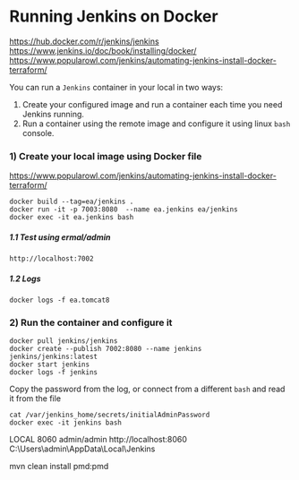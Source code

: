 Running Jenkins on Docker
============
https://hub.docker.com/r/jenkins/jenkins
https://www.jenkins.io/doc/book/installing/docker/
https://www.popularowl.com/jenkins/automating-jenkins-install-docker-terraform/

You can run a `Jenkins` container in your local in two ways:

1) Create your configured image and run a container each time you need Jenkins running.
2) Run a container using the remote image and configure it using linux `bash` console.


### 1) Create your local image using Docker file
https://www.popularowl.com/jenkins/automating-jenkins-install-docker-terraform/

```
docker build --tag=ea/jenkins .
docker run -it -p 7003:8080  --name ea.jenkins ea/jenkins
docker exec -it ea.jenkins bash
```



##### 1.1 Test using ermal/admin
```
http://localhost:7002
```

##### 1.2 Logs
```
docker logs -f ea.tomcat8
```

### 2) Run the container and configure it
```
docker pull jenkins/jenkins
docker create --publish 7002:8080 --name jenkins jenkins/jenkins:latest
docker start jenkins
docker logs -f jenkins
```

Copy the password from the log, or connect from a different `bash` and read it from the file
```
cat /var/jenkins_home/secrets/initialAdminPassword
docker exec -it jenkins bash
```



LOCAL
8060  admin/admin
http://localhost:8060
C:\Users\admin\AppData\Local\Jenkins


mvn clean install pmd:pmd